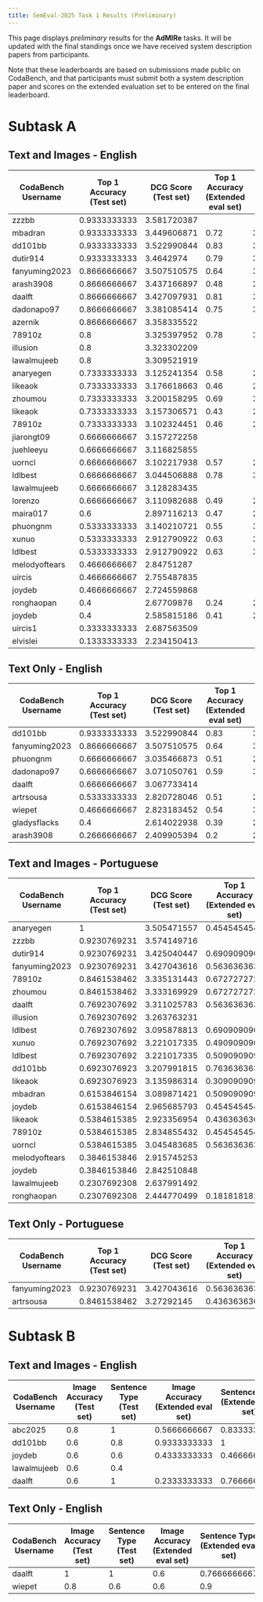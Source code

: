 ```yaml
---
title: SemEval-2025 Task 1 Results (Preliminary)
---
```


This page displays *preliminary* results for the **AdMIRe** tasks. It will be updated with the final standings once we have received system description papers from participants.

Note that these leaderboards are based on submissions made public on CodaBench, and that participants must submit both a system description paper and scores on the extended evaluation set to be entered on the final leaderboard.

# Subtask A

## Text and Images - English

| CodaBench Username | Top 1 Accuracy (Test set) | DCG Score (Test set) | Top 1 Accuracy (Extended eval set) | DCG Score (Extended eval set) |
| --- | --- | --- | --- | --- |
| zzzbb | 0.9333333333 | 3.581720387 |  |
mbadran|0.9333333333|3.449606871|0.72|3.219422974
dd101bb|0.9333333333|3.522990844|0.83|3.425982128
dutir914|0.9333333333|3.4642974|0.79|3.284456751
fanyuming2023|0.8666666667|3.507510575|0.64|3.09915218
arash3908|0.8666666667|3.437166897|0.48|2.903846612
daalft|0.8666666667|3.427097931|0.81|3.354162837
dadonapo97|0.8666666667|3.381085414|0.75|3.204763861
azernik|0.8666666667|3.358335522| |
78910z|0.8|3.325397952|0.78|3.27863964
illusion|0.8|3.323302209||
lawalmujeeb|0.8|3.309521919||
anaryegen|0.7333333333|3.125241354|0.58|2.999047659
likeaok|0.7333333333|3.176618663|0.46|2.764786023
zhoumou|0.7333333333|3.200158295|0.69|3.213653097
likeaok|0.7333333333|3.157306571|0.43|2.73123315
78910z|0.7333333333|3.102324451|0.46|2.770705363
jiarongt09|0.6666666667|3.157272258||
juehleeyu|0.6666666667|3.116825855||
uorncl|0.6666666667|3.102217938|0.57|2.957176255
ldlbest|0.6666666667|3.044506888|0.78|3.184284816
lawalmujeeb|0.6666666667|3.128283435||
lorenzo|0.6666666667|3.110982688|0.49|2.835428706
maira017|0.6|2.897116213|0.47|2.854854469
phuongnm|0.5333333333|3.140210721|0.55|3.125752959
xunuo|0.5333333333|2.912790922|0.63|3.001399094
ldlbest|0.5333333333|2.912790922|0.63|3.000326986
melodyoftears|0.4666666667|2.84751287||
uircis|0.4666666667|2.755487835||
joydeb|0.4666666667|2.724559868||
ronghaopan|0.4|2.67709878|0.24|2.520244138
joydeb|0.4|2.585815186|0.41|2.665473031
uircis1|0.3333333333|2.687563509||
elvislei|0.1333333333|2.234150413||

## Text Only - English

| CodaBench Username | Top 1 Accuracy (Test set) | DCG Score (Test set) | Top 1 Accuracy (Extended eval set) | DCG Score (Extended eval set) |
| --- | --- | --- | --- | --- |
dd101bb|0.9333333333|3.522990844|0.83|3.425982128
fanyuming2023|0.8666666667|3.507510575|0.64|3.09915218
phuongnm|0.6666666667|3.035466873|0.51|2.85714936
dadonapo97|0.6666666667|3.071050761|0.59|3.037428202
daalft|0.6666666667|3.067733414||
artrsousa|0.5333333333|2.820728046|0.51|2.860716193
wiepet|0.4666666667|2.823183452|0.54|3.044157924
gladysflacks|0.4|2.614022938|0.39|2.688056556
arash3908|0.2666666667|2.409905394|0.2|2.384565312


## Text and Images - Portuguese

| CodaBench Username | Top 1 Accuracy (Test set) | DCG Score (Test set) | Top 1 Accuracy (Extended eval set) | DCG Score (Extended eval set) |
| --- | --- | --- | --- | --- |
anaryegen|1|3.505471557|0.4545454545|2.821483088
zzzbb|0.9230769231|3.574149716||
dutir914|0.9230769231|3.425040447|0.6909090909|3.061094856
fanyuming2023|0.9230769231|3.427043616|0.5636363636|2.966176905
78910z|0.8461538462|3.335131443|0.6727272727|3.089821362
zhoumou|0.8461538462|3.333169929|0.6727272727|3.100411099
daalft|0.7692307692|3.311025783|0.5636363636|2.948990914
illusion|0.7692307692|3.263763231||
ldlbest|0.7692307692|3.095878813|0.6909090909|3.061094856
xunuo|0.7692307692|3.221017335|0.4909090909|2.809802285
ldlbest|0.7692307692|3.221017335|0.5090909091|2.831765382
dd101bb|0.6923076923|3.207991815|0.7636363636|3.225981825
likeaok|0.6923076923|3.135986314|0.3090909091|2.689146613
mbadran|0.6153846154|3.089871421|0.5090909091|2.905084412
joydeb|0.6153846154|2.965685793|0.4545454545|2.788142829
likeaok|0.5384615385|2.923356954|0.4363636364|2.730342114
78910z|0.5384615385|2.834855432|0.4545454545|2.779783476
uorncl|0.5384615385|3.045483685|0.5636363636|2.90032283
melodyoftears|0.3846153846|2.915745253||
joydeb|0.3846153846|2.842510848||
lawalmujeeb|0.2307692308|2.637991492||
ronghaopan|0.2307692308|2.444770499|0.1818181818|2.36208543

## Text Only - Portuguese

| CodaBench Username | Top 1 Accuracy (Test set) | DCG Score (Test set) | Top 1 Accuracy (Extended eval set) | DCG Score (Extended eval set) |
| --- | --- | --- | --- | --- |
fanyuming2023|0.9230769231|3.427043616|0.5636363636|2.966176905
artrsousa|0.8461538462|3.27292145|0.4363636364|2.775045425


# Subtask B

## Text and Images - English

| CodaBench Username | Image Accuracy (Test set) | Sentence Type (Test set) | Image Accuracy (Extended eval set) | Sentence Type (Extended eval set) |
| --- | --- | --- | --- | --- |
abc2025|0.8|1|0.5666666667|0.8333333333
dd101bb|0.6|0.8|0.9333333333|1
joydeb|0.6|0.6|0.4333333333|0.4666666667
lawalmujeeb|0.6|0.4||
daalft|0.6|1|0.2333333333|0.7666666667


## Text Only - English


| CodaBench Username | Image Accuracy (Test set) | Sentence Type (Test set) | Image Accuracy (Extended eval set) | Sentence Type (Extended eval set) |
| --- | --- | --- | --- | --- |
daalft|1|1|0.6|0.7666666667
wiepet|0.8|0.6|0.6|0.9
